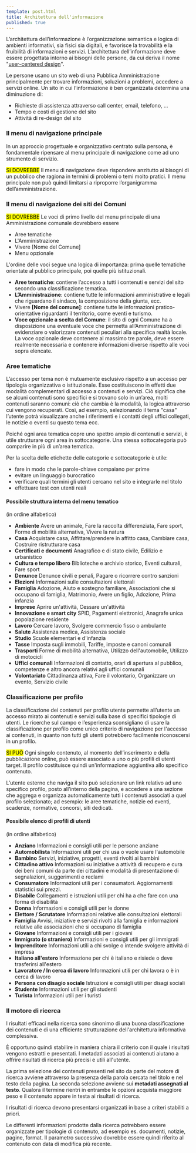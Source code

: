 ```yaml
---
template: post.html
title: Architettura dell'informazione
published: true
---
```


L’architettura dell’informazione è l’organizzazione semantica e logica di ambienti informativi, sia fisici sia digitali, e favorisce la trovabilità e la fruibilità di informazioni e servizi. L’architettura dell’informazione deve essere progettata intorno ai bisogni delle persone, da cui deriva il nome "[user-centered design](/linee-guida/usabilita/#user-centered-design)".

Le persone usano un sito web di una Pubblica Amministrazione principalmente per trovare informazioni, soluzioni a problemi, accedere a servizi online.
Un sito in cui l’informazione è ben organizzata determina una diminuzione di:

- Richieste di assistenza attraverso call center, email, telefono, ...
- Tempo e costi di gestione del sito
- Attività di re-design del sito

### Il menu di navigazione principale

In un approccio progettuale e organizzativo centrato sulla persona, è fondamentale ripensare al menu principale di navigazione come ad uno strumento di servizio.

<div class="lg-callout lg-callout-should">
<mark>SI DOVREBBE</mark>
Il menu di  navigazione deve rispondere anzitutto ai bisogni di un pubblico che ragiona in termini di problemi o temi molto pratici.
 Il menu principale non può quindi limitarsi a riproporre l’organigramma dell’amministrazione.
</div>

<!-- TODO
 Altre logiche di navigazione basate su metafore, come ad esempio gli "eventi della vita", sono da evitare perché costringono l’utente ad adattarsi forzatamente a un modello concettuale meno naturale rispetto a quello per "argomento".
-->

### Il menu di navigazione dei siti dei Comuni

<div class="lg-callout lg-callout-should">
<mark>SI DOVREBBE</mark>
Le voci di primo livello del menu principale di una Amministrazione comunale dovrebbero essere
<ul>
<li>Aree tematiche</li>
<li>L'Amministrazione</li>
<li>Vivere [Nome del Comune]</li>
<li>Menu opzionale</li>
</div>

L'ordine delle voci segue una logica di importanza: prima quelle tematiche orientate al pubblico principale, poi quelle più istituzionali.

- **Aree tematiche**: contiene l’accesso a tutti i contenuti e servizi del sito secondo una classificazione tematica.
- **L’Amministrazione**: contiene tutte le informazioni amministrative e legali che riguardano il sindaco, la composizione della giunta, ecc.
- Vivere **[Nome del comune]**: contiene tutte le informazioni pratico-orientative riguardanti il territorio, come eventi e turismo.
- **Voce opzionale a scelta del Comune**: il sito di ogni Comune ha a disposizione una eventuale voce che permetta all’Amministrazione di evidenziare o valorizzare contenuti peculiari alla specifica realtà locale. La voce opzionale deve contenere al massimo tre parole, deve essere realmente necessaria e contenere informazioni diverse rispetto alle voci sopra elencate.

### Aree tematiche

L’accesso per tema non è mutuamente esclusivo rispetto a un accesso per tipologia organizzativa o istituzionale. Esse costituiscono in effetti due modalità complementari di accesso a contenuti e servizi. Ciò significa che se alcuni contenuti sono specifici e si trovano solo in un’area, molti contenuti saranno comuni: ciò che cambia è la modalità, la logica attraverso cui vengono recuperati. Così, ad esempio, selezionando il tema "casa" l’utente potrà visualizzare anche i riferimenti e i contatti degli uffici collegati, le notizie o eventi su questo tema ecc.

Poiché ogni area tematica copre uno spettro ampio di contenuti e servizi, è utile strutturare ogni area in sottocategorie.
Una stessa sottocategoria può comparire in più di un’area tematica.

Per la scelta delle etichette delle categorie e sottocategorie è utile:

- fare in modo che le parole-chiave compaiano per prime
- evitare un linguaggio burocratico
- verificare quali termini gli utenti cercano nel sito e integrarle nel titolo
- effettuare test con utenti reali

#### Possibile struttura interna del menu tematico

(in ordine alfabetico)

 - **Ambiente**
Avere un animale, Fare la raccolta differenziata, Fare sport, Forme di mobilità alternativa, Vivere la natura    
 - **Casa**
Acquistare casa, Affittare/prendere in affitto casa, Cambiare casa, Costruire ristrutturare casa
 - **Certificati e documenti**
Anagrafico e di stato civile, Edilizio e urbanistico
 - **Cultura e tempo libero**
Biblioteche e archivio storico, Eventi culturali, Fare sport    
 - **Denunce**
Denunce civili e penali, Pagare o ricorrere contro sanzioni
 - **Elezioni**
Informazioni sulle consultazioni elettorali
 - **Famiglia**
Adozione, Aiuto e sostegno familiare, Associazioni che si occupano di famiglia, Matrimonio, Avere un figlio, Adozione, Prima infanzia
 - **Imprese**
Aprire un'attività, Cessare un'attività    
 - **Innovazione e smart city**
SPID, Pagamenti elettronici, Anagrafe unica popolazione residente
 - **Lavoro**
Cercare lavoro, Svolgere commercio fisso o ambulante    
 - **Salute**
Assistenza medica, Assistenza sociale    
 - **Studio**
Scuole elementari e d'infanzia    
 - **Tasse**
Imposta sugli immobili, Tariffe, imposte e canoni comunali    
 - **Trasporti**
Forme di mobilità alternativa, Utilizzo dell'automobile, Utilizzo di motocicli    
 - **Uffici comunali**
Informazioni di contatto, orari di apertura al pubblico, competenze e altro ancora relativi agli uffici comunali
 - **Volontariato**
Cittadinanza attiva, Fare il volontario, Organizzare un evento, Servizio civile

### Classificazione per profilo

La classificazione dei contenuti per profilo utente permette all’utente un accesso mirato ai contenuti e servizi sulla base di specifici tipologie di utenti. Le ricerche sul campo e l’esperienza sconsigliano di usare la classificazione per profilo come unico criterio di navigazione per l'accesso ai contenuti, in quanto non tutti gli utenti potrebbero facilmente riconoscersi in un profilo.

<div class="lg-callout lg-callout-could">
<mark>SI PUÒ</mark>
Ogni singolo contenuto, al momento dell’inserimento e della pubblicazione online, può  essere associato a uno o più profili di utenti target.
Il profilo costituisce quindi un'informazione aggiuntiva allo specifico contenuto.
</div>

L'utente esterno che naviga il sito può selezionare un link relativo ad uno specifico profilo, posto all’interno della pagina, e accedere a una sezione che aggrega e organizza automaticamente tutti i contenuti associati a quel profilo selezionato; ad esempio: le  aree tematiche, notizie ed eventi, scadenze, normative, concorsi, siti dedicati.

#### Possibile elenco di profili di utenti

(in ordine alfabetico)

 - **Anziano**
Informazioni e consigli utili per le persone anziane
 - **Automobilista**
Informazioni utili per chi usa o vuole usare l'automobile
 - **Bambino**
Servizi, iniziative, progetti, eventi rivolti ai bambini
 - **Cittadino attivo**
Informazioni su iniziative a attività di recupero e cura dei beni comuni da parte dei cittadini e modalità di presentazione di segnalazioni, suggerimenti e reclami
 - **Consumatore**
Informazioni utili per i consumatori. Aggiornamenti statistici sui prezzi.
 - **Disabile**
Collegamenti e istruzioni utili per chi ha a che fare con una forma di disabilità
 - **Donna**
Informazioni e consigli utili per le donne
 - **Elettore / Scrutatore**
Informazioni relative alle consultazioni elettorali
 - **Famiglia**
Avvisi, iniziative e servizi rivolti alla famiglia e informazioni relative alle associazioni che si occupano di famiglia
 - **Giovane**
Informazioni e consigli utili per i giovani
 - **Immigrato (o straniero)**
Informazioni e consigli utili per gli immigrati
 - **Imprenditore**
Informazioni utili a chi svolge o intende svolgere attività di impresa
 - **Italiano all'estero**
Informazione per chi è italiano e risiede o deve trasferirsi all'estero
 - **Lavoratore / In cerca di lavoro**
Informazioni utili per chi lavora o è in cerca di lavoro
 - **Persona con disagio sociale**
Istruzioni e consigli utili per disagi sociali
 - **Studente**
Informazioni utili per gli studenti
 - **Turista**
Informazioni utili per i turisti

### Il motore di ricerca

I risultati efficaci nella ricerca sono sinonimo di una buona classificazione dei contenuti e di una efficiente strutturazione dell'architettura informativa complessiva.

È opportuno quindi stabilire in maniera chiara il criterio con il quale i risultati vengono estratti e presentati.
I metadati associati ai contenuti aiutano a offrire risultati di ricerca più precisi e utili all'utente.

La prima selezione dei contenuti presenti nel sito da parte del motore di ricerca avviene attraverso la presenza della parola cercata nel titolo e nel testo della pagina. La seconda selezione avviene sui **metadati assegnati al testo**. Qualora il termine rientri in entrambe le opzioni acquista maggiore peso e il contenuto appare in testa ai risultati di ricerca.

I risultati di ricerca devono presentarsi organizzati in base a criteri stabiliti a priori.

<!-- TODO: <div class="lg-callout lg-callout-should">
<mark>SI DOVREBBE</mark> -->
Le differenti informazioni prodotte dalla ricerca potrebbero essere organizzate per tipologie di contenuto, ad esempio es. documenti, notizie, pagine, format. Il parametro successivo dovrebbe essere quindi riferito al contenuto con data di modifica più recente.
<!-- </div> -->
